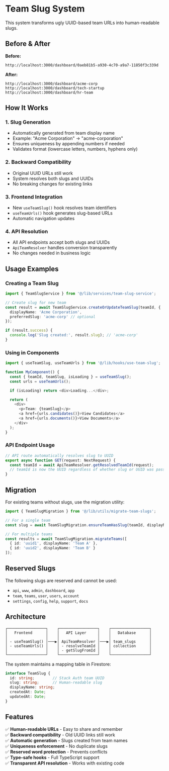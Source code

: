 # Team Slug System

This system transforms ugly UUID-based team URLs into human-readable slugs.

## Before & After

**Before:**
```
http://localhost:3000/dashboard/0aeb81b5-a930-4c70-a9a7-11850f3c339d
```

**After:**
```
http://localhost:3000/dashboard/acme-corp
http://localhost:3000/dashboard/tech-startup
http://localhost:3000/dashboard/hr-team
```

## How It Works

### 1. Slug Generation
- Automatically generated from team display name
- Example: "Acme Corporation" → "acme-corporation"
- Ensures uniqueness by appending numbers if needed
- Validates format (lowercase letters, numbers, hyphens only)

### 2. Backward Compatibility
- Original UUID URLs still work
- System resolves both slugs and UUIDs
- No breaking changes for existing links

### 3. Frontend Integration
- New `useTeamSlug()` hook resolves team identifiers
- `useTeamUrls()` hook generates slug-based URLs
- Automatic navigation updates

### 4. API Resolution
- All API endpoints accept both slugs and UUIDs
- `ApiTeamResolver` handles conversion transparently
- No changes needed in business logic

## Usage Examples

### Creating a Team Slug
```typescript
import { TeamSlugService } from '@/lib/services/team-slug-service';

// Create slug for new team
const result = await TeamSlugService.createOrUpdateTeamSlug(teamId, {
  displayName: 'Acme Corporation',
  preferredSlug: 'acme-corp' // optional
});

if (result.success) {
  console.log('Slug created:', result.slug); // 'acme-corp'
}
```

### Using in Components
```typescript
import { useTeamSlug, useTeamUrls } from '@/lib/hooks/use-team-slug';

function MyComponent() {
  const { teamId, teamSlug, isLoading } = useTeamSlug();
  const urls = useTeamUrls();

  if (isLoading) return <div>Loading...</div>;

  return (
    <div>
      <p>Team: {teamSlug}</p>
      <a href={urls.candidates()}>View Candidates</a>
      <a href={urls.documents()}>View Documents</a>
    </div>
  );
}
```

### API Endpoint Usage
```typescript
// API route automatically resolves slug to UUID
export async function GET(request: NextRequest) {
  const teamId = await ApiTeamResolver.getResolvedTeamId(request);
  // teamId is now the UUID regardless of whether slug or UUID was passed
}
```

## Migration

For existing teams without slugs, use the migration utility:

```typescript
import { TeamSlugMigration } from '@/lib/utils/migrate-team-slugs';

// For a single team
const slug = await TeamSlugMigration.ensureTeamHasSlug(teamId, displayName);

// For multiple teams
const results = await TeamSlugMigration.migrateTeams([
  { id: 'uuid1', displayName: 'Team A' },
  { id: 'uuid2', displayName: 'Team B' }
]);
```

## Reserved Slugs

The following slugs are reserved and cannot be used:
- `api`, `www`, `admin`, `dashboard`, `app`
- `team`, `teams`, `user`, `users`, `account`
- `settings`, `config`, `help`, `support`, `docs`

## Architecture

```
┌─────────────────┐    ┌─────────────────┐    ┌─────────────────┐
│   Frontend      │    │   API Layer     │    │   Database      │
│                 │    │                 │    │                 │
│ - useTeamSlug() │───▶│ ApiTeamResolver │───▶│ team_slugs      │
│ - useTeamUrls() │    │ - resolveTeamId │    │ collection      │
│                 │    │ - getSlugFromId │    │                 │
└─────────────────┘    └─────────────────┘    └─────────────────┘
```

The system maintains a mapping table in Firestore:
```typescript
interface TeamSlug {
  id: string;        // Stack Auth team UUID
  slug: string;      // Human-readable slug
  displayName: string;
  createdAt: Date;
  updatedAt: Date;
}
```

## Features

✅ **Human-readable URLs** - Easy to share and remember  
✅ **Backward compatibility** - Old UUID links still work  
✅ **Automatic generation** - Slugs created from team names  
✅ **Uniqueness enforcement** - No duplicate slugs  
✅ **Reserved word protection** - Prevents conflicts  
✅ **Type-safe hooks** - Full TypeScript support  
✅ **Transparent API resolution** - Works with existing code
